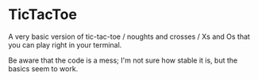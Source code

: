 ﻿# TicTacToe

A very basic version of tic-tac-toe / noughts and crosses / Xs and Os that you can play right in your terminal.

Be aware that the code is a mess; I'm not sure how stable it is, but the basics seem to work.
